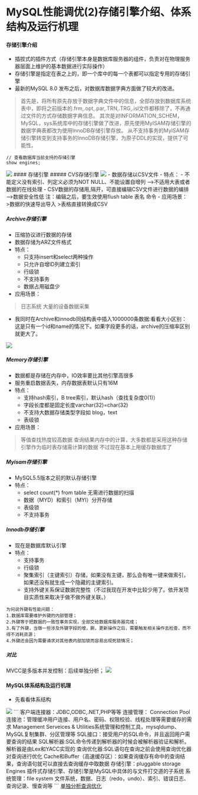 # MySQL性能调优(2)存储引擎介绍、体系结构及运行机理


#### 存储引擎介绍
- 插拔式的插件方式（存储引擎本身是数据库服务器的组件，负责对在物理服务器层面上维护的基本数据进行实际操作）
- 存储引擎是指定在表之上的，即一个库中的每一个表都可以指定专用的存储引擎
- 最新的MySQL 8.0 发布之后，对数据库数据字典方面做了较大的改进。
> 首先是，将所有原先存放于数据字典文件中的信息，全部存放到数据库系统表中，即将之前版本的.frm,.opt,.par,.TRN,.TRG,.isl文件都移除了，不再通过文件的方式存储数据字典信息。
其次是对INFORMATION_SCHEM，MySQL，sys系统库中的存储引擎做了改进，原先使用MyISAM存储引擎的数据字典表都改为使用InnoDB存储引擎存放。
从不支持事务的MyISAM存储引擎转变到支持事务的InnoDB存储引擎，为原子DDL的实现，提供了可能性。


```
// 查看数据库当前支持的存储引擎
show engines;
```
<img src="https://yakax.oss-cn-hangzhou.aliyuncs.com/blog/mysql/22.png" />
<!--more-->
#### 存储引擎
##### CVS存储引擎
<img src="https://yakax.oss-cn-hangzhou.aliyuncs.com/blog/mysql/23.png" />
- 数据存储以CSV文件
- 特点：
    - 不能定义没有索引、列定义必须为NOT NULL、不能设置自增列
-->不适用大表或者数据的在线处理
    - CSV数据的存储用,隔开，可直接编辑CSV文件进行数据的编排
-->数据安全性低
注：编辑之后，要生效使用flush table 表名 命令
- 应用场景：
>数据的快速导出导入
>表格直接转换成CSV

##### Archive存储引擎
- 压缩协议进行数据的存储
- 数据存储为ARZ文件格式
- 特点：
    - 只支持insert和select两种操作
    - 只允许自增ID列建立索引
    - 行级锁
    - 不支持事务
    - 数据占用磁盘少
- 应用场景：
>日志系统
>大量的设备数据采集
- 我同时在Archive和innodb同结构表中插入1000000条数据:看看大小区别：这是只有一个id和name的情况下。如果字段更多的话，archive的压缩率区别就更大了。
<img src="https://yakax.oss-cn-hangzhou.aliyuncs.com/blog/mysql/24.png"  />

##### Memory存储引擎
- 数据都是存储在内存中，IO效率要比其他引擎高很多
- 服务重启数据丢失，内存数据表默认只有16M
- 特点：
    - 支持hash索引，B tree索引，默认hash（查找复杂度0(1)）
    - 字段长度都是固定长度varchar(32)=char(32)
    - 不支持大数据存储类型字段如 blog，text
    - 表级锁
- 应用场景：
>等值查找热度较高数据
>查询结果内存中的计算，大多数都是采用这种存储引擎作为临时表存储需计算的数据
>不过现在基本上用缓存数据库了

##### Myisam存储引擎
- MySQL5.5版本之前的默认存储引擎
- 特点：
    - select count(*) from table 无需进行数据的扫描
    - 数据（MYD）和索引（MYI）分开存储
    - 表级锁
    - 不支持事务

##### Innodb存储引擎
- 现在是数据库默认引擎
- 特点：
    - 支持事务
    - 行级锁
    - 聚集索引（主键索引）存储，如果没有主键，那么会有唯一键来做索引，如果还没有就生成一个隐藏的主键索引。
    - 支持外键关系保证数据完整性（不过我现在开发中比较少用了。依开发项目实质性来取决于做不做外键关联。）
```
为何说外键有性能问题：
1.数据库需要维护外键的内部管理；
2.外键等于把数据的一致性事务实现，全部交给数据库服务器完成；
3.有了外键，当做一些涉及外键字段的增，删，更新操作之后，需要触发相关操作去检查，而不得不消耗资源；
4.外键还会因为需要请求对其他表内部加锁而容易出现死锁情况；
```

##### 对比
MVCC是多版本并发控制：后续单独分析；
<img src="https://yakax.oss-cn-hangzhou.aliyuncs.com/blog/mysql/25.png" />

#### MySQL体系结构及运行机理
- 先看看体系结构
<img src="https://yakax.oss-cn-hangzhou.aliyuncs.com/blog/mysql/26.png"  />
```
客户端连接器：JDBC,ODBC,.NET,PHP等等
连接管理：
    Connection Pool连接池：管理缓冲用户连接、用户名、密码、权限校验、线程处理等需要缓存的需求
    Management Serveices & Utilities系统管理和控制工具，mysqldump、 MySQL复制集群、分区管理等
SQL接口：接受用户的SQL命令，并且返回用户需要查询的结果
SQL解析器:SQL命令传递到解析器的时候会被解析器验证和解析。解析器是由Lex和YACC实现的
查询优化器:SQL语句在查询之前会使用查询优化器对查询进行优化
Cache和Buffer（高速缓存区）：如果查询缓存有命中的查询结果，查询语句就可以直接去查询缓存中取数据
存储引擎：pluggable storage Engines 插件式存储引擎、存储引擎是MySQL中具体的与文件打交道的子系统
系统管理：file system 文件系统，数据、日志（redo，undo）、索引、错误日志、查询记录、慢查询等
```

<a href="/2018/12/06/MySQL性能调优(3)查询优化详解/" rel="prev"  color=red >
单独分析查询优化 </a>

